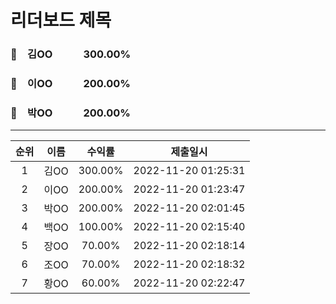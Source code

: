 # 리더보드 제목
### 🥇　김OO　　　300.00%
### 🥈　이OO　　　200.00%
### 🥉　박OO　　　200.00%
___
| 순위 | 이름 | 수익률 | 제출일시 |
|:----:|:----:|:-----:|:----:|
| 1 | 김OO | 300.00% | 2022-11-20 01:25:31 |
| 2 | 이OO | 200.00% | 2022-11-20 01:23:47 |
| 3 | 박OO | 200.00% | 2022-11-20 02:01:45 |
| 4 | 백OO | 100.00% | 2022-11-20 02:15:40 |
| 5 | 장OO | 70.00% | 2022-11-20 02:18:14 |
| 6 | 조OO | 70.00% | 2022-11-20 02:18:32 |
| 7 | 황OO | 60.00% | 2022-11-20 02:22:47 |
